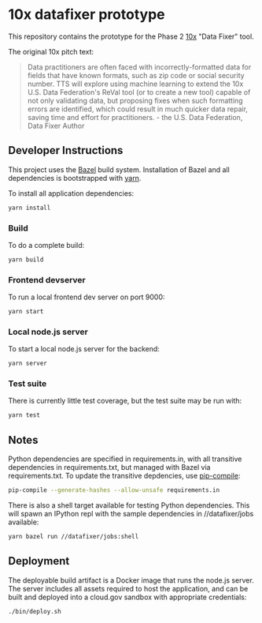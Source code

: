 # 10x datafixer prototype

This repository contains the prototype for the Phase 2 [10x](https://10x.gsa.gov/) "Data Fixer" tool.

The original 10x pitch text:

> Data practitioners are often faced with incorrectly-formatted data for fields that have known formats, such as zip code or social security number. TTS will explore using machine learning to extend the 10x U.S. Data Federation's ReVal tool (or to create a new tool) capable of not only validating data, but proposing fixes when such formatting errors are identified, which could result in much quicker data repair, saving time and effort for practitioners. - the U.S. Data Federation, Data Fixer Author

## Developer Instructions

This project uses the [Bazel](https://bazel.build/) build system. Installation of Bazel and all dependencies is bootstrapped with [yarn](https://yarnpkg.com/).

To install all application dependencies:

```bash
yarn install
```

### Build

To do a complete build:

```bash
yarn build
```

### Frontend devserver

To run a local frontend dev server on port 9000:

```bash
yarn start
```

### Local node.js server

To start a local node.js server for the backend:

```bash
yarn server
```

### Test suite

There is currently little test coverage, but the test suite may be run with:

```bash
yarn test
```

## Notes

Python dependencies are specified in requirements.in, with all transitive dependencies in requirements.txt, but managed with Bazel via requirements.txt. To update the transitive depdencies, use [pip-compile](https://github.com/jazzband/pip-tools#example-usage-for-pip-compile):

```bash
pip-compile --generate-hashes --allow-unsafe requirements.in
```

There is also a shell target available for testing Python dependencies. This will spawn an IPython repl with the sample dependencies in //datafixer/jobs available:

```bash
yarn bazel run //datafixer/jobs:shell
```

## Deployment

The deployable build artifact is a Docker image that runs the node.js server. The server includes all assets required to host the application, and can be built and deployed into a cloud.gov sandbox with appropriate credentials:

```bash
./bin/deploy.sh
```
